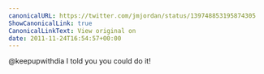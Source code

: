 ```yaml
---
canonicalURL: https://twitter.com/jmjordan/status/139748853195874305
ShowCanonicalLink: true
CanonicalLinkText: View original on
date: 2011-11-24T16:54:57+00:00
---
```

@keepupwithdia I told you you could do it!